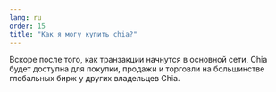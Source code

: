 ```yaml
---
lang: ru
order: 15
title: "Как я могу купить chia?"
---
```

Вскоре после того, как транзакции начнутся в основной сети, Chia будет доступна для покупки, продажи и торговли на большинстве глобальных бирж у других владельцев Chia.
